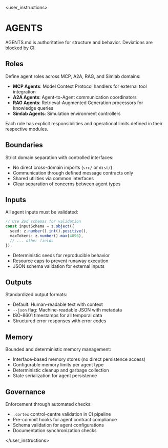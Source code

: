 <user_instructions>

# AGENTS

AGENTS.md is authoritative for structure and behavior. Deviations are blocked by CI.

## Roles

Define agent roles across MCP, A2A, RAG, and Simlab domains:

- **MCP Agents**: Model Context Protocol handlers for external tool integration
- **A2A Agents**: Agent-to-Agent communication coordinators
- **RAG Agents**: Retrieval-Augmented Generation processors for knowledge queries
- **Simlab Agents**: Simulation environment controllers

Each role has explicit responsibilities and operational limits defined in their respective modules.

## Boundaries

Strict domain separation with controlled interfaces:

- No direct cross-domain imports (`src/` or `dist/`)
- Communication through defined message contracts only
- Shared utilities via common interfaces
- Clear separation of concerns between agent types

## Inputs

All agent inputs must be validated:

```typescript
// Use Zod schemas for validation
const inputSchema = z.object({
  seed: z.number().int().positive(),
  maxTokens: z.number().max(4096),
  // ... other fields
});
```

- Deterministic seeds for reproducible behavior
- Resource caps to prevent runaway execution
- JSON schema validation for external inputs

## Outputs

Standardized output formats:

- Default: Human-readable text with context
- `--json` flag: Machine-readable JSON with metadata
- ISO-8601 timestamps for all temporal data
- Structured error responses with error codes

## Memory

Bounded and deterministic memory management:

- Interface-based memory stores (no direct persistence access)
- Configurable memory limits per agent type
- Deterministic cleanup and garbage collection
- State serialization for agent persistence

## Governance

Enforcement through automated checks:

- `.cortex` control-centre validation in CI pipeline
- Pre-commit hooks for agent contract compliance
- Schema validation for agent configurations
- Documentation synchronization checks

</user_instructions>
